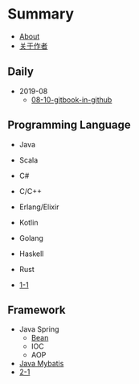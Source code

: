 # Summary

* [About](./README.md)
* [关于作者](./_author.md)

## Daily
* 2019-08
  * [08-10-gitbook-in-github](./daily/2019-08/08-10-gitbook-in-github.md)

## Programming Language
* Java
* Scala
* C#
* C/C++
* Erlang/Elixir
* Kotlin
* Golang
* Haskell
* Rust

* [1-1](./chap01/1-1.md)

## Framework
* Java Spring
  * [Bean](./framework/java-spring/bean.md)
  * IOC
  * AOP
* [Java Mybatis](./framework/java-mybatis.md)
* [2-1](./chap02/2-1.md)
